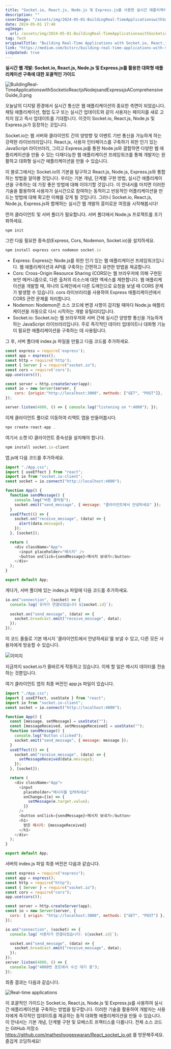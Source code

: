 ```yaml
---
title: "Socket.io, React.js, Node.js 및 Express.js를 사용한 실시간 애플리케이션 만들기"
description: ""
coverImage: "/assets/img/2024-05-01-BuildingReal-TimeApplicationswithSocketioReactjsNodejsandExpressjsAComprehensiveGuide_0.png"
date: 2024-05-01 17:48
ogImage: 
  url: /assets/img/2024-05-01-BuildingReal-TimeApplicationswithSocketioReactjsNodejsandExpressjsAComprehensiveGuide_0.png
tag: Tech
originalTitle: "Building Real-Time Applications with Socket.io, React.js, Node.js, and Express.js: A Comprehensive Guide"
link: "https://medium.com/bitsrc/building-real-time-applications-with-socket-io-adc86da2f9f1"
isUpdated: true
---
```





**실시간 웹 개발: Socket.io, React.js, Node.js 및 Express.js를 활용한 대화형 애플리케이션 구축에 대한 포괄적인 가이드**

![BuildingReal-TimeApplicationswithSocketioReactjsNodejsandExpressjsAComprehensiveGuide_0.png](/assets/img/2024-05-01-BuildingReal-TimeApplicationswithSocketioReactjsNodejsandExpressjsAComprehensiveGuide_0.png)

오늘날의 디지털 환경에서 실시간 통신은 웹 애플리케이션의 중요한 측면이 되었습니다. 채팅 애플리케이션, 협업 도구 또는 실시간 업데이트와 같이 사용자는 페이지를 새로 고치지 않고 즉시 업데이트를 기대합니다. 이것이 Socket.io, React.js, Node.js 및 Express.js가 등장하는 곳입니다.

Socket.io는 웹 서버와 클라이언트 간의 양방향 및 이벤트 기반 통신을 가능하게 하는 강력한 라이브러리입니다. React.js, 사용자 인터페이스를 구축하기 위한 인기 있는 JavaScript 라이브러리, 그리고 Express.js를 통한 Node.js와 결합하면 다양한 웹 애플리케이션을 만들 수 있는 다재다능한 웹 애플리케이션 프레임워크를 통해 개발자는 원활하고 대화형 실시간 애플리케이션을 만들 수 있습니다.

<div class="content-ad"></div>

이 블로그에서는 Socket.io의 기본을 탐구하고 React.js, Node.js, Express.js와 통합하는 방법을 알아볼 것입니다. 우리는 기본 개념, 단계별 구현 방법, 실시간 애플리케이션을 구축하는 데 가장 좋은 방법에 대해 이야기할 것입니다. 이 안내서를 마치면 이러한 기술을 활용하여 사용자가 실시간으로 참여하는 동적이고 반응적인 어플리케이션을 만드는 방법에 대해 확고한 이해를 갖게 될 것입니다. 그러니 Socket.io, React.js, Node.js, Express.js와 함께하는 실시간 웹 개발의 흥미로운 여정을 시작해봅시다!

먼저 클라이언트 및 서버 폴더가 필요합니다. 서버 폴더에서 Node.js 프로젝트를 초기화하세요.

```js
npm init
```

그런 다음 필요한 종속성(Express, Cors, Nodemon, Socket.io)을 설치하세요.

<div class="content-ad"></div>

```js
npm install express cors nodemon socket.io
```

- Express: Express는 Node.js를 위한 인기 있는 웹 애플리케이션 프레임워크입니다. 웹 애플리케이션과 API를 구축하는 간편하고 유연한 방법을 제공합니다.
- Cors: Cross-Origin Resource Sharing (CORS)는 웹 브라우저에 의해 구현된 보안 메커니즘으로, 다른 출처의 리소스에 대한 액세스를 제한합니다. 웹 애플리케이션을 개발할 때, 하나의 도메인에서 다른 도메인으로 요청을 보낼 때 CORS 문제가 발생할 수 있습니다. cors 라이브러리를 사용하여 Express 애플리케이션에서 CORS 관련 문제를 처리합니다.
- Nodemon: Nodemon은 소스 코드에 변경 사항이 감지될 때마다 Node.js 애플리케이션을 자동으로 다시 시작하는 개발 유틸리티입니다.
- Socket.io: Socket.io는 웹 브라우저와 서버 간에 실시간 양방향 통신을 가능하게 하는 JavaScript 라이브러리입니다. 주로 즉각적인 데이터 업데이트나 대화형 기능이 필요한 애플리케이션을 구축하는 데 사용됩니다.

그 후, 서버 폴더에 index.js 파일을 만들고 다음 코드를 추가하세요.

```js
const express = require('express');
const app = express();
const http = require('http');
const { Server } = require("socket.io");
const cors = require('cors');
app.use(cors());

const server = http.createServer(app);
const io = new Server(server, {
    cors: {origin:"http://localhost:3000", methods: ["GET", "POST"]},
});

server.listen(4000, () => { console.log("listening on *:4000"); });
```

<div class="content-ad"></div>

이제 클라이언트 폴더로 이동하여 리액트 앱을 만들어봅시다.

```js
npx create-react-app .
```

여기서 소켓 IO 클라이언트 종속성을 설치해야 합니다.

```js
npm install socket.io-client
```

<div class="content-ad"></div>

앱.js에 다음 코드를 추가하세요.

```js
import "./App.css";
import { useEffect } from "react";
import io from "socket.io-client";
const socket = io.connect("http://localhost:4000");

function App() {
  function sendMessage() {
    console.log("버튼 클릭됨");
    socket.emit("send_message", { message: "클라이언트에서 안녕하세요" });
  }
  useEffect(() => {
    socket.on("receive_message", (data) => {
      alert(data.message);
    });
  }, [socket]);

  return (
    <div className="App">
      <input placeholder="메시지" />
      <button onClick={sendMessage}>메시지 보내기</button>
    </div>
  );
}

export default App;
```

게다가, 서버 폴더에 있는 index.js 파일에 다음 코드를 추가하세요.

```js
io.on("connection", (socket) => {
  console.log(`유저가 연결되었습니다 ${socket.id}`);
  
  socket.on("send_message", (data) => {
    socket.broadcast.emit("receive_message", data);
  });
});
```

<div class="content-ad"></div>

이 코드 줄들로 기본 메시지 '클라이언트에서 안녕하세요'를 보낼 수 있고, 다른 모든 사용자에게 방송할 수 있습니다.

![이미지](https://miro.medium.com/v2/resize:fit:1400/1*owCRflCEFkCAw6365cvt0g.gif)

지금까지 socket.io가 올바르게 작동하고 있습니다. 이제 할 일은 메시지 데이터를 전송하는 것뿐입니다.

여기 클라이언트 앱의 최종 버전인 app.js 파일이 있습니다.

<div class="content-ad"></div>

```js
import "./App.css";
import { useEffect, useState } from "react";
import io from "socket.io-client";
const socket = io.connect("http://localhost:4000");

function App() {
  const [message, setMessage] = useState("");
  const [messageReceived, setMessageReceived] = useState("");
  function sendMessage() {
    console.log("Button clicked");
    socket.emit("send_message", { message: message });
  }
  useEffect(() => {
    socket.on("receive_message", (data) => {
      setMessageReceived(data.message);
    });
  }, [socket]);

  return (
    <div className="App">
      <input
        placeholder="메시지를 입력하세요"
        onChange={(e) => {
          setMessage(e.target.value);
        }}
      />
      <button onClick={sendMessage}>메시지 보내기</button>
      <h1>
        받은 메시지: {messageReceived}
      </h1>
    </div>
  );
}

export default App;
```

서버의 index.js 파일 최종 버전은 다음과 같습니다.

```js
const express = require("express");
const app = express();
const http = require("http");
const { Server } = require("socket.io");
const cors = require("cors");
app.use(cors());

const server = http.createServer(app);
const io = new Server(server, {
  cors: { origin: "http://localhost:3000", methods: ["GET", "POST"] },
});

io.on("connection", (socket) => {
  console.log(`사용자가 연결되었습니다: ${socket.id}`);

  socket.on("send_message", (data) => {
    socket.broadcast.emit("receive_message", data);
  });
});
server.listen(4000, () => {
  console.log("4000번 포트에서 수신 대기 중");
});
```

최종 결과는 다음과 같습니다.

<div class="content-ad"></div>

![Real-time applications](https://miro.medium.com/v2/resize:fit:1400/1*f0e54kuZSGu0pvAivmOJug.gif)

이 포괄적인 가이드는 Socket.io, React.js, Node.js 및 Express.js를 사용하여 실시간 애플리케이션을 구축하는 방법을 탐구합니다. 이러한 기술을 활용하여 개발자는 사용자에게 즉각적인 업데이트를 제공하는 동적 대화형 애플리케이션을 만들 수 있습니다. 이 안내서는 기본 개념, 단계별 구현 및 모베스트 프랙티스를 다룹니다. 전체 소스 코드는 GitHub 저장소 https://github.com/matheshyogeswaran/React_socket_io.git 를 방문해주세요. 즐겁게 코딩하세요!